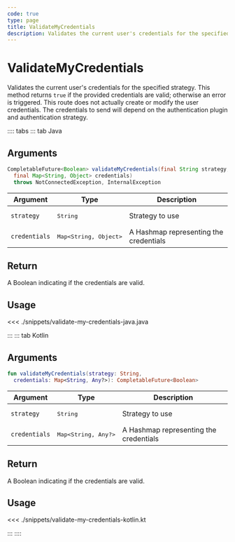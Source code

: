 ```yaml
---
code: true
type: page
title: ValidateMyCredentials
description: Validates the current user's credentials for the specified strategy.
---
```


# ValidateMyCredentials

Validates the current user's credentials for the specified strategy. This method returns `true` if the provided credentials are valid; otherwise an error is triggered. This route does not actually create or modify the user credentials. The credentials to send will depend on the authentication plugin and authentication strategy.

:::: tabs
::: tab Java

## Arguments

```java
CompletableFuture<Boolean> validateMyCredentials(final String strategy,
  final Map<String, Object> credentials)
  throws NotConnectedException, InternalException
```

| Argument      | Type               | Description                          |
|---------------|--------------------|--------------------------------------|
| `strategy`    | <pre>String</pre>  | Strategy to use                      |
| `credentials` | <pre>Map<String, Object></pre> | A Hashmap representing the credentials |

## Return

A Boolean indicating if the credentials are valid.

## Usage

<<< ./snippets/validate-my-credentials-java.java

:::
::: tab Kotlin

## Arguments

```kotlin
fun validateMyCredentials(strategy: String,
  credentials: Map<String, Any?>): CompletableFuture<Boolean>
```

| Argument      | Type               | Description                          |
|---------------|--------------------|--------------------------------------|
| `strategy`    | <pre>String</pre>  | Strategy to use                      |
| `credentials` | <pre>Map<String, Any?></pre> | A Hashmap representing the credentials |

## Return

A Boolean indicating if the credentials are valid.

## Usage

<<< ./snippets/validate-my-credentials-kotlin.kt

:::
::::